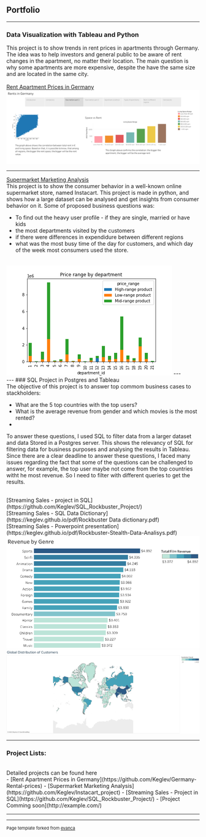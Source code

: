## Portfolio

---

### Data Visualization with Tableau and Python 
This project is to show trends in rent prices in apartments through Germany. <br>
The idea was to help investors and general public to be aware of rent changes in the apartment, no matter their location. The main question is why some apartments are more expensive, despite the have the same size and are located in the same city.
<br><br>
[Rent Apartment Prices in Germany](/sample_page)
<br>
<img src="images/Rents in Germany (1).png?raw=true"/>


---
[Supermarket Marketing Analysis](https://github.com/Keglev/Instacart_project/)
<br>
This project is to show the consumer behavior in a well-known online supermarket store, named Instacart. This project is made in python, and shows how a large dataset can be analysed and get insights from consumer behavior on it. Some of proposed business questions was:
- To find out the heavy user profile - if they are single, married or have kids
- the most departments visited by the customers
- if there were differences in expendidure between different regions
- what was the most busy time of the day for customers, and which day of the week most consumers used the store. 
<br>
<img src="images/ex4_10_bar_dep_price.png?raw=true"/>
---
<br>
---
### SQL Project in Postgres and Tableau
<br>
The objective of this project is to answer top commom business cases to stackholders:

- What are the 5 top countries with the top users?
- What is the average revenue from gender and which movies is the most rented?
- 
To answer these questions, I used SQL to filter data from a larger dataset and data Stored in a Postgres server. This shows the relevancy of SQL for filtering data for business purposes and analysing the results in Tableau.
Since there are a clear deadline to answer these questions, I faced many issues regarding the fact that some of the questions can be challenged to answer, for example, the top user maybe not come from the top countries witht he most revenue. So I need to filter with different queries to get the results. 

<br>
[Streaming Sales - project in SQL](https://github.com/Keglev/SQL_Rockbuster_Project/)
<br>
[Streaming Sales - SQL Data Dictionary](https://keglev.github.io/pdf/Rockbuster Data dictionary.pdf)
<br>
[Streaming Sales - Powerpoint presentation](https://keglev.github.io/pdf/Rockbuster-Stealth-Data-Analisys.pdf)
<br>
<img src="images/Revenue by Genre.png?raw=true"/>
<br>
<img src="images/Global Distribution of Customers.png?raw=true"/>

---

### Project Lists:
<br>
Detailed projects can be found here
<br>
- [Rent Apartment Prices in Germany](https://github.com/Keglev/Germany-Rental-prices)
- [Supermarket Marketing Analysis](https://github.com/Keglev/Instacart_project)
- [Streaming Sales - Project in SQL](https://github.com/Keglev/SQL_Rockbuster_Project/)
- [Project Comming soon](http://example.com/)

---




---
<p style="font-size:11px">Page template forked from <a href="https://github.com/evanca/quick-portfolio">evanca</a></p>
<!-- Remove above link if you don't want to attibute -->
